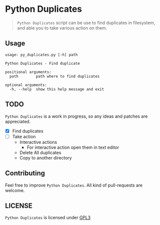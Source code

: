 # Python Duplicates

> `Python Duplicates` script can be use to find duplicates in filesystem, and 
> able you to take various action on them.

Usage
-----

```
usage: py_duplicates.py [-h] path

Python Duplicates - Find duplicate

positional arguments:
  path        path where to find duplicates

optional arguments:
  -h, --help  show this help message and exit
```

TODO
----

`Python Duplicates` is a work in progress, so any ideas and patches are appreciated.

* [x] Find duplicates
* [ ] Take action
    * Interactive actions
        * For interactive action open them in text editor
    * Delete All duplicates
    * Copy to another directory

Contributing
------------

Feel free to improve `Python Duplicates`. All kind of pull-requests are welcome.

LICENSE
------

`Python Duplicates` is licensed under 
[GPL3](https://github.com/nagracks/py_duplicates/blob/master/LICENSE)

